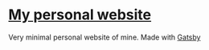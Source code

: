 # [My personal website](https://prannikko.fi)

Very minimal personal website of mine. Made with [Gatsby](https://www.gatsbyjs.com/)
